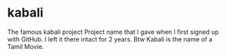 # kabali
The famous kabali project
Project name that I gave when I first signed up with GitHub. I left it there intact for 2 years. 
Btw Kabali is the name of a Tamil Movie.
